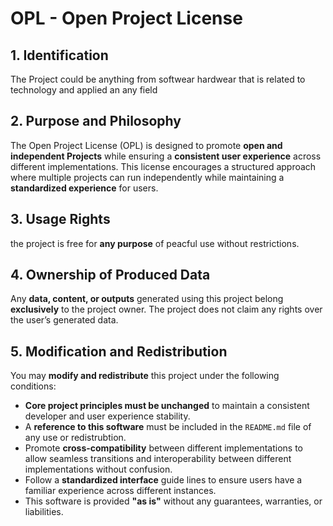 # OPL - Open Project License

## 1. Identification
The Project could be anything from softwear hardwear that is related to technology and applied an any field

## 2. Purpose and Philosophy
The Open Project License (OPL) is designed to promote **open and independent Projects** while ensuring a **consistent user experience** across different implementations. This license encourages a structured approach where multiple projects can run independently while maintaining a **standardized experience** for users.

## 3. Usage Rights  
the project is free for **any purpose** of peacful use without restrictions.

## 4. Ownership of Produced Data  
Any **data, content, or outputs** generated using this project belong **exclusively** to the project owner. The project does not claim any rights over the user’s generated data.

## 5. Modification and Redistribution  
You may **modify and redistribute** this project under the following conditions:
- **Core project principles must be unchanged** to maintain a consistent developer and user experience stability.
- A **reference to this software** must be included in the `README.md` file of any use or redistrubtion.
- Promote **cross-compatibility** between different implementations to allow seamless transitions and interoperability between different implementations without confusion.
- Follow a **standardized interface** guide lines to ensure users have a familiar experience across different instances.
- This software is provided **"as is"** without any guarantees, warranties, or liabilities.
